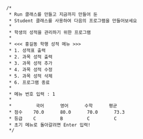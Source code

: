 
        /*
         * Run 클래스를 만들고 지금까지 만들어 둔
         * Student 클래스를 사용하여 다음의 프로그램을 만들어보세요
         *
         * 학생의 성적을 관리하기 위한 프로그램
         *
         * <<< 홍길동 학행 성적 메뉴 >>>
         * 1. 성적표 출력
         * 2. 과목 성적 출력
         * 3. 과목 성적 추가
         * 4. 과목 성적 수정
         * 5. 과목 성적 삭제
         * 6. 프로그램 종료
         *
         * 메뉴 번호 입력 : 1
         *
         *         국어      영어      수학      평균
         * 점수    70.0      80.0      70.0      73.3
         * 등급    C         B         C         C
         * 초기 메뉴로 돌아갈려면 Enter 입력!
         */


